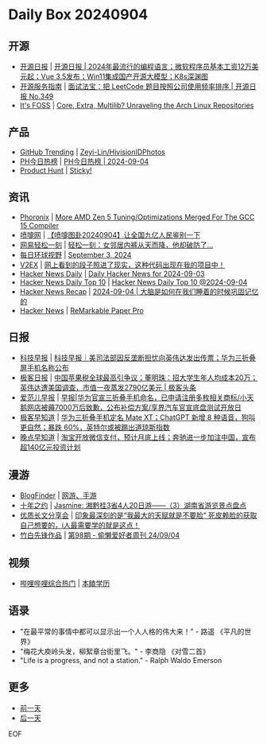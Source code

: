 # Daily Box 20240904

## 开源
- [开源日报](https://www.oschina.net/news/column?columnId=25) | [开源日报 | 2024年最流行的编程语言；微软程序员基本工资12万美元起；Vue 3.5发布；Win11集成国产开源大模型；K8s深渊图](https://www.oschina.net/news/310339)
- [开源服务指南](https://osguider.com/blog/) | [面试法宝：把 LeetCode 题目按照公司使用频率排序 | 开源日报 No.349](https://osguider.com/blog/post/daily/daily-349/)
- [It's FOSS](https://itsfoss.com/) | [Core, Extra, Multilib? Unraveling the Arch Linux Repositories](https://itsfoss.com/arch-linux-repos/)

## 产品
- [GitHub Trending](https://github.com/trending?since=daily) | [Zeyi-Lin/HivisionIDPhotos](https://github.com/Zeyi-Lin/HivisionIDPhotos)
- [PH今日热榜](https://decohack.com/category/producthunt/) | [PH今日热榜 | 2024-09-04](https://decohack.com/producthunt-daily-24-09-04/)
- [Product Hunt](https://www.producthunt.com) | [Sticky!](https://www.producthunt.com/posts/sticky-66e9fd8b-21d9-478d-896d-b2304c2a5a59)

## 资讯
- [Phoronix](https://www.phoronix.com/) | [More AMD Zen 5 Tuning/Optimizations Merged For The GCC 15 Compiler](https://www.phoronix.com/news/GCC-15-Lands-More-Zen-5-Tuning)
- [喷嚏网](http://www.dapenti.com/blog/blog.asp?subjectid=70&name=xilei) | [【喷嚏图卦20240904】让全国九亿人民鉴别一下](http://www.dapenti.com/blog/more.asp?name=xilei&id=180957)
- [网易轻松一刻](https://m.163.com/touch/exclusive/sub/qsyk) | [轻松一刻：女邻居内裤从天而降，他却破防了...](https://m.163.com/news/article/JB91IAVG000181BR.html)
- [每日环球视野](https://idai.ly/) | [September 3, 2024](http://m.idai.ly/se/a193iG?1725292800)
- [V2EX](https://www.v2ex.com/) | [网上看到的段子照进了现实，这种代码出现在我的项目中！](https://www.v2ex.com/t/1070137)
- [Hacker News Daily](https://www.daemonology.net/hn-daily/) | [Daily Hacker News for 2024-09-03](https://www.daemonology.net/hn-daily/2024-09-03.html)
- [Hacker News Daily Top 10](https://github.com/headllines/hackernews-daily) | [Hacker News Daily Top 10 @2024-09-04](https://github.com/headllines/hackernews-daily/issues/1517)
- [Hacker News Recap](https://www.xiaoyuzhoufm.com/podcast/6456fdfc0a8e51c73e68d0cd) | [2024-09-04 | 大脑是如何在我们睡着的时候巩固记忆的](https://www.xiaoyuzhoufm.com/episode/66d72f034a0f950f844d754e)
- [Hacker News](https://news.ycombinator.com/front) | [ReMarkable Paper Pro](https://news.ycombinator.com/item?id=41444700)

## 日报
- [科技早报](https://www.jiemian.com/lists/459.html) | [科技早报｜美司法部因反垄断担忧向英伟达发出传票；华为三折叠屏手机名称公布](https://www.jiemian.com/article/11671679.html)
- [极客日报](https://blog.csdn.net/csdngeeknews) | [中国苹果税全球最高引争议；董明珠：招大学生年人均成本20万；英伟达遭美国调查，市值一夜蒸发2790亿美元 | 极客头条](https://blog.csdn.net/weixin_39786569/article/details/141894882)
- [爱范儿早报](https://www.ifanr.com/category/ifanrnews) | [早报|华为官宣三折叠手机命名，已申请注册多枚相关商标/小天鹅网店被薅7000万后致歉，公布补偿方案/享界汽车官宣底盘测试开放日](https://www.ifanr.com/1598182)
- [极客早知道](https://www.geekpark.net/column/74) | [华为三折叠手机定名 Mate XT；ChatGPT 新增 8 种语音，狗叫更自然；暴跌 60%，英特尔或被踢出道琼斯指数](https://www.geekpark.net/news/340131)
- [晚点早知道](https://www.latepost.com/news/index?proma=3) | [淘宝开放微信支付，预计月底上线；奔驰进一步加注中国，宣布超140亿元投资计划](https://www.latepost.com/news/dj_detail?id=2484)

## 漫游
- [BlogFinder](https://bf.zzxworld.com/) | [网游、手游](https://www.t223.top/archives/2285/?utm_source=blogfinder)
- [十年之约](https://www.foreverblog.cn/feeds.html) | [Jasmine: 湘黔桂3省4人20日游——（3）湖南省游览景点盘点](https://www.jingfengshuo.com/archives/2964.html)
- [优质长文分享会](https://m.okjike.com/topics/56d2fabe7cb3331100467e2b) | [印象最深刻的是“我最大的天赋就是不要脸” 死皮赖脸的获取自己想要的，i人最需要学的就是这点！](https://mp.weixin.qq.com/s/Dzy3A7TCsymo5rUkCOiM-Q)
- [竹白先锋作品](https://www.zhubai.wiki/) | [第98期 - 偷懒爱好者周刊 24/09/04](https://open.zhubai.wiki/a/l/t/z/pl/toolight/2442976614355648512)

## 视频
- [哔哩哔哩综合热门](https://www.bilibili.com/v/popular/all/) | [本瞌学历](https://b23.tv/BV1N4HheGEsM)

## 语录
- "在最平常的事情中都可以显示出一个人人格的伟大来！" - 路遥 《平凡的世界》
- "梅花大庾岭头发，柳絮章台街里飞。" - 李商隐 《对雪二首》
- "Life is a progress, and not a station." - Ralph Waldo Emerson

## 更多
- [前一天](daily-box-20240903.md)
- [后一天](daily-box-20240905.md)

EOF